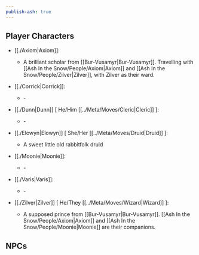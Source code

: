 ```yaml
---  
publish-ash: true  
---  
```

## Player Characters  
- [[./Axiom|Axiom]]:   
    - A brilliant scholar from [[Bur-Vusamyr|Bur-Vusamyr]]. Travelling with [[Ash In the Snow/People/Axiom|Axiom]] and [[Ash In the Snow/People/Zilver|Zilver]], with Zilver as their ward.  
  
- [[./Corrick|Corrick]]:   
    - \-  
  
- [[./Dunn|Dunn]] [ He/Him [[../Meta/Moves/Cleric|Cleric]] ]:   
    - \-  
  
- [[./Elowyn|Elowyn]] [ She/Her [[../Meta/Moves/Druid|Druid]] ]:   
    - A sweet little old rabbitfolk druid  
  
- [[./Moonie|Moonie]]:   
    - \-  
  
- [[./Varis|Varis]]:   
    - \-  
  
- [[./Zilver|Zilver]] [ He/They [[../Meta/Moves/Wizard|Wizard]] ]:   
    - A supposed prince from [[Bur-Vusamyr|Bur-Vusamyr]]. [[Ash In the Snow/People/Axiom|Axiom]] and [[Ash In the Snow/People/Moonie|Moonie]] are their companions.  
  
  
  
	  
## NPCs  
  
  
 
